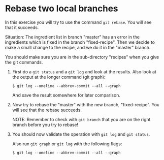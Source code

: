 # Rebase two local branches

In this exercise you will try to use the command `git rebase`. You will see that it succeeds. 

Situation: The ingredient list in branch "master" has an error in the ingredients which is fixed in the branch "fixed-recipe". Then we decide to make a small change to the recipe, and we do it in the "master" branch. 

You should make sure you are in the sub-directory "recipes" when you give the git commands. 

1. First do a `git status` and a `git log` and look at the results. Also look at the output at the longer command (git graph): 


   ```
   $ git log --oneline --abbrev-commit --all --graph
   ```

   And save the result somewhere for later comparison. 

2. Now try to rebase the "master" with the new branch, "fixed-recipe". You will see that the rebase succeeds.  

   NOTE: Remember to check with `git branch` that you are on the right branch before you try to rebase! 

3. You should now validate the operation with `git log` and `git status`.

   Also run `git graph` or `git log` with the following flags:  

   ```
   $ git log --oneline --abbrev-commit --all --graph
   ```

